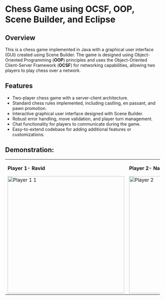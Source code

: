 # Chess Game using OCSF, OOP, Scene Builder, and Eclipse

## Overview
This is a chess game implemented in Java with a graphical user interface (GUI) created using Scene Builder.
The game is designed using Object-Oriented Programming (**OOP**) principles and uses the Object-Oriented Client-Server Framework (**OCSF**) for networking capabilities, 
allowing two players to play chess over a network.

## Features
- Two-player chess game with a server-client architecture.
- Standard chess rules implemented, including castling, en passant, and pawn promotion.
- Interactive graphical user interface designed with Scene Builder.
- Robust error handling, move validation, and player turn management.
- Chat functionality for players to communicate during the game.
- Easy-to-extend codebase for adding additional features or customizations.

## Demonstration:


<table>
  <tr>
    <td>
      <p><strong>Player 1- Ravid</strong></p>
      <img src="https://github.com/ravidp30/ChessGame/blob/master/ChessGameGIF1.gif?raw=true" alt="Player 1 1" width="380">
    </td>
    <td>
      <p><strong>Player 2- Nadav</strong></p>
      <img src="https://github.com/ravidp30/ChessGame/blob/master/ChessGameGIF2.gif?raw=true" alt="Player 2" width="380">
    </td>
  </tr>
</table>


